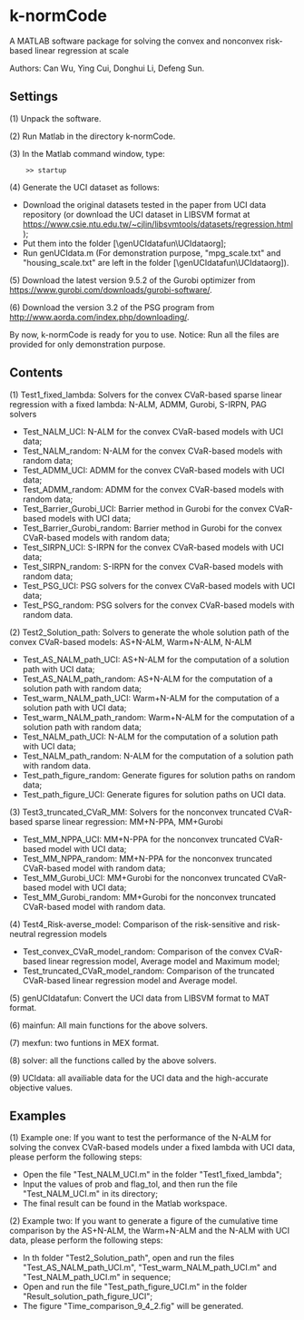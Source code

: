 # k-normCode
A MATLAB software package for solving the convex and nonconvex risk-based  linear regression at scale

Authors: Can Wu, Ying Cui, Donghui Li, Defeng Sun. 

## Settings

(1) Unpack the software.

(2) Run Matlab in the directory k-normCode.

(3) In the Matlab command window, type: 

```
    >> startup 
```
    
(4) Generate the UCI dataset as follows:

-  Download the original datasets tested in the paper from UCI data repository (or download the UCI dataset in LIBSVM
    format at https://www.csie.ntu.edu.tw/~cjlin/libsvmtools/datasets/regression.html);   
- Put them into the folder [\genUCIdatafun\UCIdataorg];
- Run genUCIdata.m (For demonstration purpose, "mpg_scale.txt" and "housing_scale.txt" are left in the folder
    [\genUCIdatafun\UCIdataorg]).
    
(5) Download the latest version 9.5.2 of the Gurobi optimizer from https://www.gurobi.com/downloads/gurobi-software/.

(6) Download the version 3.2 of the PSG program from http://www.aorda.com/index.php/downloading/.

By now, k-normCode is ready for you to use. Notice: Run all the files are provided for only demonstration purpose.



## Contents

(1) Test1_fixed_lambda: Solvers for the convex CVaR-based sparse linear regression with a fixed lambda: N-ALM, ADMM, Gurobi, S-IRPN, PAG solvers

- Test_NALM_UCI: N-ALM for the convex CVaR-based models with UCI data; 
- Test_NALM_random: N-ALM for the convex CVaR-based models with random data; 
- Test_ADMM_UCI: ADMM for the convex CVaR-based models with UCI data; 
- Test_ADMM_random: ADMM for the convex CVaR-based models with random data; 
- Test_Barrier_Gurobi_UCI: Barrier method in Gurobi for the convex CVaR-based models with UCI data; 
- Test_Barrier_Gurobi_random: Barrier method in Gurobi for the convex CVaR-based models with random data; 
- Test_SIRPN_UCI: S-IRPN for the convex CVaR-based models with UCI data; 
- Test_SIRPN_random: S-IRPN for the convex CVaR-based models with random data;
- Test_PSG_UCI: PSG solvers for the convex CVaR-based models with UCI data;
- Test_PSG_random: PSG solvers for the convex CVaR-based models with random data.

(2) Test2_Solution_path: Solvers to generate the whole solution path of the convex CVaR-based models: AS+N-ALM, Warm+N-ALM, N-ALM

- Test_AS_NALM_path_UCI: AS+N-ALM for the computation of a solution path with UCI data; 
- Test_AS_NALM_path_random: AS+N-ALM for the computation of a solution path with random data; 
- Test_warm_NALM_path_UCI: Warm+N-ALM for the computation of a solution path with UCI data; 
- Test_warm_NALM_path_random: Warm+N-ALM for the computation of a solution path with random data; 
- Test_NALM_path_UCI: N-ALM for the computation of a solution path with UCI data; 
- Test_NALM_path_random: N-ALM for the computation of a solution path with random data.
- Test_path_figure_random: Generate figures for solution paths on random data;
- Test_path_figure_UCI: Generate figures for solution paths on UCI data.

(3) Test3_truncated_CVaR_MM: Solvers for the nonconvex truncated CVaR-based sparse linear regression: MM+N-PPA, MM+Gurobi

- Test_MM_NPPA_UCI: MM+N-PPA for the nonconvex truncated CVaR-based model with UCI data; 
- Test_MM_NPPA_random: MM+N-PPA for the nonconvex truncated CVaR-based model with random data; 
- Test_MM_Gurobi_UCI: MM+Gurobi for the nonconvex truncated CVaR-based model with UCI data; 
- Test_MM_Gurobi_random: MM+Gurobi for the nonconvex truncated CVaR-based model with random data.

(4) Test4_Risk-averse_model: Comparison of the risk-sensitive and risk-neutral regression models

- Test_convex_CVaR_model_random: Comparison of the convex CVaR-based linear regression model, Average model and Maximum model; 
- Test_truncated_CVaR_model_random: Comparison of the truncated CVaR-based linear regression model and Average model.

(5) genUCIdatafun: Convert the UCI data from LIBSVM format to MAT format.

(6) mainfun: All main functions for the above solvers.

(7) mexfun: two funtions in MEX format.

(8) solver: all the functions called by the above solvers.

(9) UCIdata: all availiable data for the UCI data and the high-accurate objective values.

## Examples

(1) Example one: If you want to test the performance of the N-ALM for solving the convex CVaR-based models under a fixed lambda with 
UCI data, please perform the following steps:
 - Open the file "Test_NALM_UCI.m" in the folder "Test1_fixed_lambda";
 - Input the values of prob and flag_tol, and then run the file "Test_NALM_UCI.m" in its directory;
 - The final result can be found in the Matlab workspace.

(2) Example two: If you want to generate a figure of the cumulative time comparison by the AS+N-ALM, the Warm+N-ALM and the N-ALM 
with UCI data, please perform the following steps:
  - In th folder "Test2_Solution_path", open and run the files "Test_AS_NALM_path_UCI.m", "Test_warm_NALM_path_UCI.m" and "Test_NALM_path_UCI.m" in sequence;
  - Open and run the file "Test_path_figure_UCI.m" in the folder "Result_solution_path_figure_UCI";
  - The figure "Time_comparison_9_4_2.fig" will be generated.





